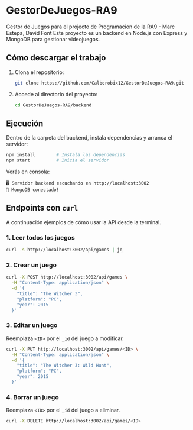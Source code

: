 # GestorDeJuegos-RA9
Gestor de Juegos para el projecto de Programacion de la RA9 - Marc Estepa, David Font
Este proyecto es un backend en Node.js con Express y MongoDB para gestionar videojuegos.

## Cómo descargar el trabajo

1. Clona el repositorio:

   ```bash
   git clone https://github.com/Calborobix12/GestorDeJuegos-RA9.git
   ```
2. Accede al directorio del proyecto:

   ```bash
   cd GestorDeJuegos-RA9/backend
   ```

## Ejecución

Dentro de la carpeta del backend, instala dependencias y arranca el servidor:

```bash
npm install        # Instala las dependencias
npm start          # Inicia el servidor
```

Verás en consola:

```
🖥️ Servidor backend escuchando en http://localhost:3002
🔌 MongoDB conectado!
```

## Endpoints con `curl`

A continuación ejemplos de cómo usar la API desde la terminal.

### 1. Leer todos los juegos

```bash
curl -s http://localhost:3002/api/games | jq
```

### 2. Crear un juego

```bash
curl -X POST http://localhost:3002/api/games \
  -H "Content-Type: application/json" \
  -d '{
    "title": "The Witcher 3",
    "platform": "PC",
    "year": 2015
  }'
```

### 3. Editar un juego

Reemplaza `<ID>` por el `_id` del juego a modificar.

```bash
curl -X PUT http://localhost:3002/api/games/<ID> \
  -H "Content-Type: application/json" \
  -d '{
    "title": "The Witcher 3: Wild Hunt",
    "platform": "PC",
    "year": 2015
  }'
```

### 4. Borrar un juego

Reemplaza `<ID>` por el `_id` del juego a eliminar.

```bash
curl -X DELETE http://localhost:3002/api/games/<ID>
```
